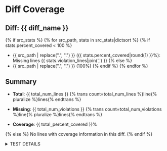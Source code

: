 # Diff Coverage
## Diff: {{ diff_name }}

{% if src_stats %}
{% for src_path, stats in src_stats|dictsort %}
{% if stats.percent_covered < 100 %}
- {{ src_path | replace(".", "&#46;") }} ({{ stats.percent_covered|round(1) }}%): Missing lines {{ stats.violation_lines|join(',') }}
{% else %}
- {{ src_path | replace(".", "&#46;") }} (100%)
{% endif %}
{% endfor %}

## Summary

- **Total**: {{ total_num_lines }} {% trans count=total_num_lines %}line{% pluralize %}lines{% endtrans %}

- **Missing**: {{ total_num_violations }} {% trans count=total_num_violations %}line{% pluralize %}lines{% endtrans %}

- **Coverage**: {{ total_percent_covered }}%

{% else %}
No lines with coverage information in this diff.
{% endif %}

<details>
<summary>TEST DETAILS</summary>
{% include 'snippet_content.md' %}
</details>
